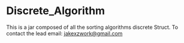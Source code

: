 Discrete_Algorithm
==================

This is a jar composed of all the sorting algorithms discrete Struct.
To contact the lead email: jakexzwork@gmail.com
